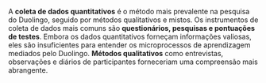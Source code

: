 A **coleta de dados quantitativos** é o método mais prevalente na pesquisa do Duolingo, seguido por métodos qualitativos e mistos. Os instrumentos de coleta de dados mais comuns são **questionários, pesquisas e pontuações de testes**. Embora os dados quantitativos forneçam informações valiosas, eles são insuficientes para entender os microprocessos de aprendizagem mediados pelo Duolingo. **Métodos qualitativos** como entrevistas, observações e diários de participantes forneceriam uma compreensão mais abrangente.